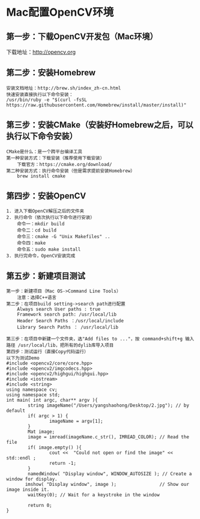 # Mac配置OpenCV环境
## 第一步：下载OpenCV开发包（Mac环境）
下载地址：http://opencv.org
## 第二步：安装Homebrew
    安装文档地址：http://brew.sh/index_zh-cn.html
    快速安装直接执行以下命令安装：
    /usr/bin/ruby -e "$(curl -fsSL https://raw.githubusercontent.com/Homebrew/install/master/install)"
## 第三步：安装CMake（安装好Homebrew之后，可以执行以下命令安装）
    CMake是什么：是一个跨平台编译工具
    第一种安装方式：下载安装（推荐使用下载安装）
        下载官方：https://cmake.org/download/
    第二种安装方式：执行命令安装（但是需求提前安装Homebrew）
        brew install cmake
## 第四步：安装OpenCV
    1. 进入下载OpenCV解压之后的文件夹
    2. 执行命令（依次执行以下命令进行安装）
        命令一：mkdir build
        命令二：cd build
        命令三：cmake -G "Unix Makefiles" ..
        命令四：make
        命令五：sudo make install
    3. 执行完命令，OpenCV安装完成

## 第五步：新建项目测试
    第一步：新建项目（Mac OS->Command Line Tools）
        注意：选择C++语言
    第二步：在项目build setting->search path进行配置
        Always search User paths : true
        Framework search path: /usr/local/lib
        Header Search Paths ：/usr/local/include
        Library Search Paths ： /usr/local/lib
    
    第三步：在项目中新建一个文件夹，选"Add files to ..."，按 command+shift+g 输入路径 /usr/local/lib，把所有的dylib库导入项目
    第四步：测试运行（直接Copy代码运行）
    以下为测试Demo
    #include <opencv2/core/core.hpp>
    #include <opencv2/imgcodecs.hpp>
    #include <opencv2/highgui/highgui.hpp>
    #include <iostream>
    #include <string>
    using namespace cv;
    using namespace std;
    int main( int argc, char** argv ){
            string imageName("/Users/yangshaohong/Desktop/2.jpg"); // by default
            if( argc > 1) {
                    imageName = argv[1];
            }
            Mat image;
            image = imread(imageName.c_str(), IMREAD_COLOR); // Read the file
            if( image.empty() ){
                    cout <<  "Could not open or find the image" << std::endl ;
                    return -1;
            }
            namedWindow( "Display window", WINDOW_AUTOSIZE ); // Create a window for display.
           imshow( "Display window", image );                // Show our image inside it.
            waitKey(0); // Wait for a keystroke in the window
    
            return 0;
    }

